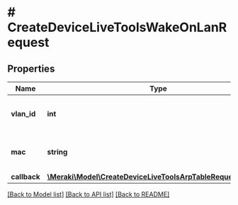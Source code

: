 # # CreateDeviceLiveToolsWakeOnLanRequest

## Properties

Name | Type | Description | Notes
------------ | ------------- | ------------- | -------------
**vlan_id** | **int** | The target&#39;s VLAN (1 to 4094) |
**mac** | **string** | The target&#39;s MAC address |
**callback** | [**\Meraki\Model\CreateDeviceLiveToolsArpTableRequestCallback**](CreateDeviceLiveToolsArpTableRequestCallback.md) |  | [optional]

[[Back to Model list]](../../README.md#models) [[Back to API list]](../../README.md#endpoints) [[Back to README]](../../README.md)
